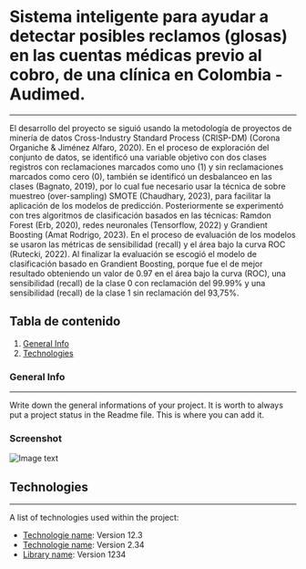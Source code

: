 # Sistema inteligente para ayudar a detectar posibles reclamos (glosas) en las cuentas médicas previo al cobro, de una clínica en Colombia - Audimed.
***
El desarrollo del proyecto se siguió usando la metodología de proyectos de minería de datos Cross-Industry Standard Process (CRISP-DM) (Corona Organiche & Jiménez Alfaro, 2020). En el proceso de exploración del conjunto de datos, se identificó una variable objetivo con dos clases registros con reclamaciones marcados como uno (1) y sin reclamaciones marcados como cero (0), también se identificó un desbalanceo en las clases (Bagnato, 2019), por lo cual fue necesario usar la técnica de sobre muestreo (over-sampling) SMOTE (Chaudhary, 2023), para facilitar la aplicación de los modelos de predicción. Posteriormente se experimentó con tres algoritmos de clasificación basados en las técnicas: Ramdon Forest (Erb, 2020), redes neuronales (Tensorflow, 2022) y Grandient Boosting (Amat Rodrigo, 2023). En el proceso de evaluación de los modelos se usaron las métricas de sensibilidad (recall) y el área bajo la curva ROC (Rutecki, 2022). Al finalizar la evaluación se escogió el modelo de clasificación basado en Grandient Boosting, porque fue el de mejor resultado obteniendo un valor de 0.97 en el área bajo la curva (ROC), una sensibilidad (recall) de la clase 0 con reclamación del 99.99% y una sensibilidad (recall) de la clase 1 sin reclamación del 93,75%.

## Tabla de contenido
1. [General Info](#general-info)
2. [Technologies](#technologies)

### General Info
***
Write down the general informations of your project. It is worth to always put a project status in the Readme file. This is where you can add it. 
### Screenshot
![Image text](https://www.united-internet.de/fileadmin/user_upload/Brands/Downloads/Logo_IONOS_by.jpg)
## Technologies
***
A list of technologies used within the project:
* [Technologie name](https://example.com): Version 12.3 
* [Technologie name](https://example.com): Version 2.34
* [Library name](https://example.com): Version 1234
